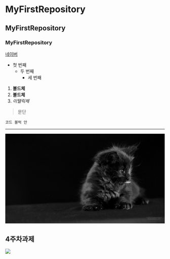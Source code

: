 # MyFirstRepository
## MyFirstRepository
### MyFirstRepository

[네이버](https://naver.com)

- 첫 번째  
  - 두 번째
    - 세 번째

1. **볼드체**
2. __볼드체__
3. *이탤릭체*

>문단
>

```
코드 블럭 안
```
- - -

<img width="" height="" src="./png/검은고양이.png"></img>

## 4주차과제
<img width="" height="" src="./png/4주차과제.PNG"></img>
